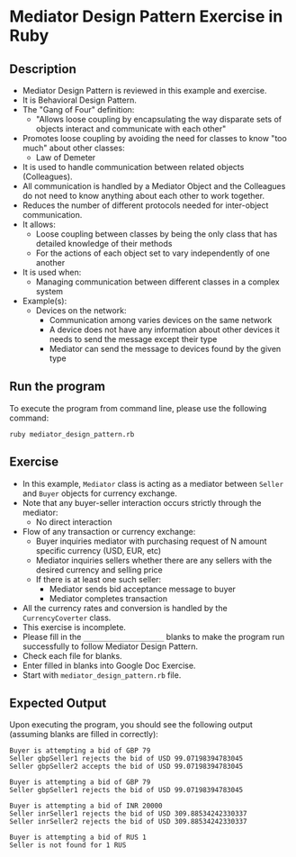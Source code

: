 # Mediator Design Pattern Exercise in Ruby

## Description
* Mediator Design Pattern is reviewed in this example and exercise.
* It is Behavioral Design Pattern.
* The "Gang of Four" definition:
  * "Allows loose coupling by encapsulating the way disparate sets of objects interact and communicate with each other"
* Promotes loose coupling by avoiding the need for classes to know "too much" about other classes:
  * Law of Demeter
* It is used to handle communication between related objects (Colleagues).
* All communication is handled by a Mediator Object and the Colleagues do not need to know anything about each other to
work together.
* Reduces the number of different protocols needed for inter-object communication.
* It allows:
  * Loose coupling between classes by being the only class that has detailed knowledge of their methods
  * For the actions of each object set to vary independently of one another
* It is used when:
  * Managing communication between different classes in a complex system
* Example(s):
  * Devices on the network:
    * Communication among varies devices on the same network
    * A device does not have any information about other devices it needs to send the message except their type
    * Mediator can send the message to devices found by the given type

## Run the program
To execute the program from command line, please use the following command:

```
ruby mediator_design_pattern.rb
```

## Exercise
* In this example, `Mediator` class is acting as a mediator between `Seller` and `Buyer` objects for currency exchange.
* Note that any buyer-seller interaction occurs strictly through the mediator:
  * No direct interaction
* Flow of any transaction or currency exchange:
  * Buyer inquiries mediator with purchasing request of N amount specific currency (USD, EUR, etc)
  * Mediator inquiries sellers whether there are any sellers with the desired currency and selling price
  * If there is at least one such seller:
    * Mediator sends bid acceptance message to buyer
    * Mediator completes transaction
* All the currency rates and conversion is handled by the `CurrencyCoverter` class.
* This exercise is incomplete.
* Please fill in the `____________________`  blanks to make the program run successfully to follow Mediator Design
Pattern.
* Check each file for blanks.
* Enter filled in blanks into Google Doc Exercise.
* Start with `mediator_design_pattern.rb` file.

## Expected Output
Upon executing the program, you should see the following output (assuming blanks are filled in correctly):

```
Buyer is attempting a bid of GBP 79
Seller gbpSeller1 rejects the bid of USD 99.07198394783045
Seller gbpSeller2 accepts the bid of USD 99.07198394783045

Buyer is attempting a bid of GBP 79
Seller gbpSeller1 rejects the bid of USD 99.07198394783045

Buyer is attempting a bid of INR 20000
Seller inrSeller1 rejects the bid of USD 309.88534242330337
Seller inrSeller2 rejects the bid of USD 309.88534242330337

Buyer is attempting a bid of RUS 1
Seller is not found for 1 RUS
```
